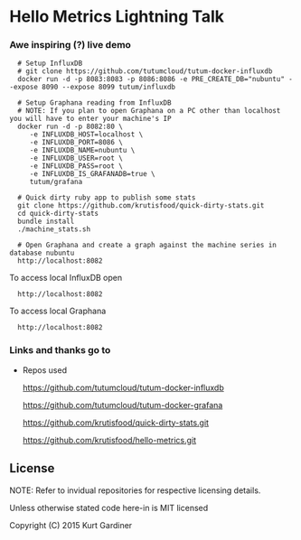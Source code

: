 # Hello Metrics Lightning Talk

### Awe inspiring (?) live demo

```
  # Setup InfluxDB
  # git clone https://github.com/tutumcloud/tutum-docker-influxdb
  docker run -d -p 8083:8083 -p 8086:8086 -e PRE_CREATE_DB="nubuntu" --expose 8090 --expose 8099 tutum/influxdb

  # Setup Graphana reading from InfluxDB
  # NOTE: If you plan to open Graphana on a PC other than localhost you will have to enter your machine's IP
  docker run -d -p 8082:80 \
     -e INFLUXDB_HOST=localhost \
     -e INFLUXDB_PORT=8086 \
     -e INFLUXDB_NAME=nubuntu \
     -e INFLUXDB_USER=root \
     -e INFLUXDB_PASS=root \
     -e INFLUXDB_IS_GRAFANADB=true \
     tutum/grafana

  # Quick dirty ruby app to publish some stats
  git clone https://github.com/krutisfood/quick-dirty-stats.git
  cd quick-dirty-stats
  bundle install
  ./machine_stats.sh

  # Open Graphana and create a graph against the machine series in database nubuntu
  http://localhost:8082

```

To access local InfluxDB open
```
  http://localhost:8082
```

To access local Graphana
```
  http://localhost:8082
```


### Links and thanks go to
* Repos used

  https://github.com/tutumcloud/tutum-docker-influxdb

  https://github.com/tutumcloud/tutum-docker-grafana 

  https://github.com/krutisfood/quick-dirty-stats.git

  https://github.com/krutisfood/hello-metrics.git


## License

NOTE: Refer to invidual repositories for respective licensing details.

Unless otherwise stated code here-in is MIT licensed

Copyright (C) 2015 Kurt Gardiner
